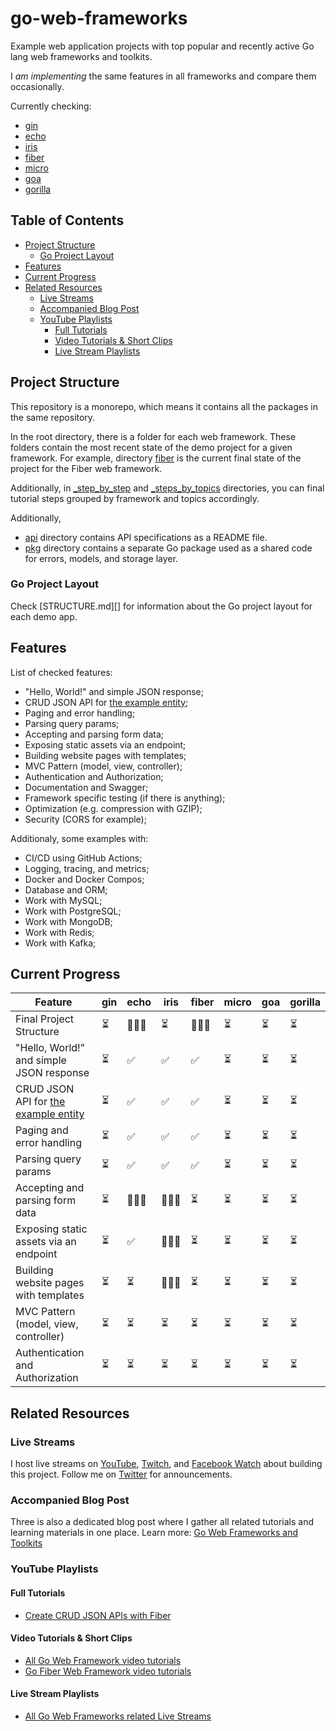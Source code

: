 # go-web-frameworks

Example web application projects with top popular and recently active Go lang web frameworks and toolkits.

I *am implementing* the same features in all frameworks and compare them occasionally.

Currently checking:

- [gin](https://github.com/gin-gonic/gin)
- [echo](https://github.com/labstack/echo)
- [iris](https://github.com/kataras/iris)
- [fiber](https://github.com/gofiber/fiber)
- [micro](https://github.com/micro/micro)
- [goa](https://github.com/goadesign/goa)
- [gorilla](https://github.com/gorilla/)

## Table of Contents

- [Project Structure](#project-structure)
    - [Go Project Layout](#go-project-layout)
- [Features](#features)
- [Current Progress](#current-progress)
- [Related Resources](#related-resources)
    - [Live Streams](#install)
    - [Accompanied Blog Post](#accompanied-blog-post)
    - [YouTube Playlists](#youtube-playlists)
        - [Full Tutorials](#full-tutorials)
        - [Video Tutorials & Short Clips](#video-tutorials--short-clips)
        - [Live Stream Playlists](#live-stream-playlists)

## Project Structure

This repository is a monorepo, which means it contains all the packages in the same repository.

In the root directory, there is a folder for each web framework. These folders contain the most recent state of the demo project for a given framework. For example, directory [fiber][folder-fiber] is the current final state of the project for the Fiber web framework.

Additionally, in [_step_by_step][folder-step-by-step] and [_steps_by_topics][folder-steps-by-topics] directories, you can final tutorial steps grouped by framework and topics accordingly.

Additionally,

- [api][folder-api] directory contains API specifications as a README file.
- [pkg][folder-pkg] directory contains a separate Go package used as a shared code for errors, models, and storage layer.

### Go Project Layout

Check [STRUCTURE.md][] for information about the Go project layout for each demo app.

## Features

List of checked features:

- "Hello, World!" and simple JSON response;
- CRUD JSON API for [the example entity][folder-pkg];
- Paging and error handling;
- Parsing query params;
- Accepting and parsing form data;
- Exposing static assets via an endpoint;
- Building website pages with templates;
- MVC Pattern (model, view, controller);
- Authentication and Authorization;
- Documentation and Swagger;
- Framework specific testing (if there is anything);
- Optimization (e.g. compression with GZIP);
- Security (CORS for example);

Additionaly, some examples with:
- CI/CD using GitHub Actions;
- Logging, tracing, and metrics;
- Docker and Docker Compos;
- Database and ORM;
- Work with MySQL;
- Work with PostgreSQL;
- Work with MongoDB;
- Work with Redis;
- Work with Kafka;

## Current Progress

| Feature                                            | gin | echo | iris | fiber | micro | goa | gorilla |
|----------------------------------------------------| --- | ---- | ---- | ----- | ----- | --- | ------- |
| Final Project Structure                            | ⏳  | 👷🏼‍♂️   | ⏳   | 👷🏼‍♂️     | ⏳    | ⏳   | ⏳      |
| "Hello, World!" and simple JSON response           | ⏳  | ✅   | ✅   | ✅     | ⏳    | ⏳   | ⏳      |
| CRUD JSON API for [the example entity][folder-pkg] | ⏳  | ✅   | ✅   | ✅     | ⏳    | ⏳   | ⏳      |
| Paging and error handling                          | ⏳  | ✅   | ✅   | ✅     | ⏳    | ⏳   | ⏳      |
| Parsing query params                               | ⏳  | ✅   | ✅   | ✅     | ⏳    | ⏳   | ⏳      |
| Accepting and parsing form data                    | ⏳  | 👷🏼‍♂️   | 👷🏼‍♂️   | ⏳     | ⏳    | ⏳   | ⏳      |
| Exposing static assets via an endpoint             | ⏳  | ✅   | 👷🏼‍♂️   | ⏳     | ⏳    | ⏳   | ⏳      |
| Building website pages with templates              | ⏳  | ⏳   | 👷🏼‍♂️   | ⏳     | ⏳    | ⏳   | ⏳      |
| MVC Pattern (model, view, controller)              | ⏳  | ⏳   | ⏳   | ⏳     | ⏳    | ⏳   | ⏳      |
| Authentication and Authorization                   | ⏳  | ⏳   | ⏳   | ⏳     | ⏳    | ⏳   | ⏳      |

## Related Resources

### Live Streams

I host live streams on [YouTube][codervlogger-youtube-live], [Twitch][codervlogger-twitch-live], and [Facebook Watch][codervlogger-facebook-live] about building this project. Follow me on [Twitter][codervlogger-twitter] for announcements.

### Accompanied Blog Post

Three is also a dedicated blog post where I gather all related tutorials and learning materials in one place. Learn more: [Go Web Frameworks and Toolkits][codervlogger-goweb]

### YouTube Playlists

#### Full Tutorials

- [Create CRUD JSON APIs with Fiber](https://youtu.be/oVHoMPV3ZF8)

#### Video Tutorials & Short Clips

- [All Go Web Framework video tutorials](https://www.youtube.com/playlist?list=PLxa49UnOmIzqf1Hqsa-Hj4pQ8R33rjdBw)
- [Go Fiber Web Framework video tutorials](https://www.youtube.com/playlist?list=PLxa49UnOmIzrpY75JJpEbCi5CEsUCBARG)

#### Live Stream Playlists

- [All Go Web Frameworks related Live Streams](https://www.youtube.com/playlist?list=PLxa49UnOmIzpLV9nSyaJ63CEYkIHR7o4S)



[file-structure]: https://github.com/CoderVlogger/go-web-frameworks/tree/main/STRUCTURE.md "Go Project Layout"
[folder-step-by-step]: https://github.com/CoderVlogger/go-web-frameworks/tree/main/_step_by_step "Tutorial steps groupped by framework"
[folder-steps-by-topics]: https://github.com/CoderVlogger/go-web-frameworks/tree/main/_steps_by_topics "Tutorial steps groupped by topics"
[folder-api]: https://github.com/CoderVlogger/go-web-frameworks/tree/main/api "API Specification"
[folder-pkg]: https://github.com/CoderVlogger/go-web-frameworks/tree/main/pkg "Shared package"
[folder-fiber]: https://github.com/CoderVlogger/go-web-frameworks/tree/main/fiber "Fiber Web Framework"
[codervlogger-goweb]: https://www.codervlogger.com/go-web-frameworks-and-toolkits/ "Go Web Frameworks and Toolkits"
[codervlogger-youtube-live]: https://www.youtube.com/channel/UCYsloGIkGmSzk2pw6yf6_Gw/live "YouTube"
[codervlogger-twitch-live]: https://www.twitch.tv/codervlogger "Twitch"
[codervlogger-facebook-live]: https://www.facebook.com/CoderVlogger/live_videos/ "Facebook Watch"
[codervlogger-twitter]: https://twitter.com/KenanBekk "Twitter"
